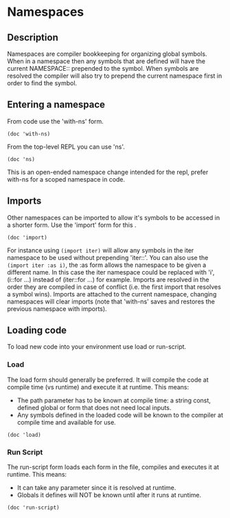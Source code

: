 # Namespaces

## Description

Namespaces are compiler bookkeeping for organizing global symbols.  When in a namespace then any symbols that are defined will have the current NAMESPACE:: prepended to the symbol.  When symbols are resolved the compiler will also try to prepend the current namespace first in order to find the symbol.

## Entering a namespace

From code use the 'with-ns' form.
```slosh
(doc 'with-ns)
```

From the top-level REPL you can use 'ns'.
```slosh
(doc 'ns)
```

This is an open-ended namespace change intended for the repl, prefer with-ns for a scoped namespace in code.

## Imports

Other namespaces can be imported to allow it's symbols to be accessed in a shorter form.  Use the 'import' form for this .
```slosh
(doc 'import)
```
For instance using ```(import iter)``` will allow any symbols in the iter namespace to be used without prepending 'iter::'.  You can also use the ```(import iter :as i)```, the :as form allows the namespace to be given a different name.  In this case the iter namespace could be replaced with 'i', (i::for ...) instead of (iter::for ...) for example.  Imports are resolved in the order they are compiled in case of conflict (i.e. the first import that resolves a symbol wins).  Imports are attached to the current namespace, changing namespaces will clear imports (note that 'with-ns' saves and restores the previous namespace with imports).

## Loading code

To load new code into your environment use load or run-script.

### Load

The load form should generally be preferred.  It will compile the code at compile time (vs runtime) and execute it at runtime.  This means:
- The path parameter has to be known at compile time: a string const, defined global or form that does not need local inputs.
- Any symbols defined in the loaded code will be known to the compiler at compile time and available for use.

```slosh
(doc 'load)
```

### Run Script
The run-script form loads each form in the file, compiles and executes it at runtime.  This means:
- It can take any parameter since it is resolved at runtime.
- Globals it defines will NOT be known until after it runs at runtime.

```slosh
(doc 'run-script)
```
